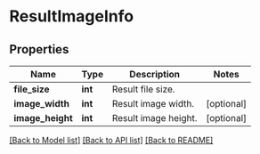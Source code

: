 # ResultImageInfo

## Properties
Name | Type | Description | Notes
------------ | ------------- | ------------- | -------------
**file_size** | **int** | Result file size. | 
**image_width** | **int** | Result image width. | [optional] 
**image_height** | **int** | Result image height. | [optional] 

[[Back to Model list]](../../README.md#documentation-for-models) [[Back to API list]](../../README.md#documentation-for-api-endpoints) [[Back to README]](../../README.md)


